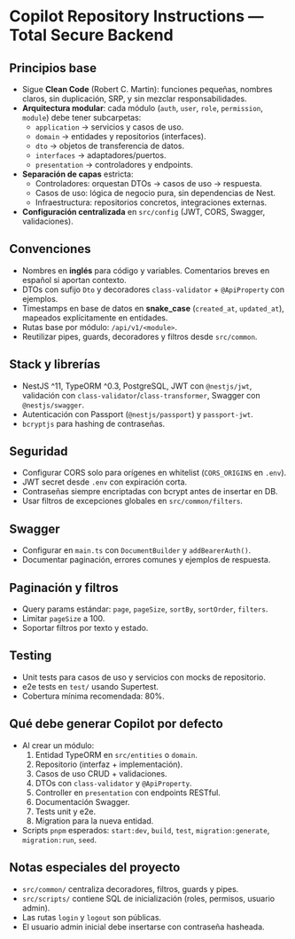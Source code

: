 # Copilot Repository Instructions — Total Secure Backend

## Principios base
- Sigue **Clean Code** (Robert C. Martin): funciones pequeñas, nombres claros, sin duplicación, SRP, y sin mezclar responsabilidades.
- **Arquitectura modular**: cada módulo (`auth`, `user`, `role`, `permission`, `module`) debe tener subcarpetas:
  - `application` → servicios y casos de uso.
  - `domain` → entidades y repositorios (interfaces).
  - `dto` → objetos de transferencia de datos.
  - `interfaces` → adaptadores/puertos.
  - `presentation` → controladores y endpoints.
- **Separación de capas** estricta:
  - Controladores: orquestan DTOs → casos de uso → respuesta.
  - Casos de uso: lógica de negocio pura, sin dependencias de Nest.
  - Infraestructura: repositorios concretos, integraciones externas.
- **Configuración centralizada** en `src/config` (JWT, CORS, Swagger, validaciones).

## Convenciones
- Nombres en **inglés** para código y variables. Comentarios breves en español si aportan contexto.
- DTOs con sufijo `Dto` y decoradores `class-validator` + `@ApiProperty` con ejemplos.
- Timestamps en base de datos en **snake_case** (`created_at`, `updated_at`), mapeados explícitamente en entidades.
- Rutas base por módulo: `/api/v1/<module>`.
- Reutilizar pipes, guards, decoradores y filtros desde `src/common`.

## Stack y librerías
- NestJS ^11, TypeORM ^0.3, PostgreSQL, JWT con `@nestjs/jwt`, validación con `class-validator`/`class-transformer`, Swagger con `@nestjs/swagger`.
- Autenticación con Passport (`@nestjs/passport`) y `passport-jwt`.
- `bcryptjs` para hashing de contraseñas.

## Seguridad
- Configurar CORS solo para orígenes en whitelist (`CORS_ORIGINS` en `.env`).
- JWT secret desde `.env` con expiración corta.
- Contraseñas siempre encriptadas con bcrypt antes de insertar en DB.
- Usar filtros de excepciones globales en `src/common/filters`.

## Swagger
- Configurar en `main.ts` con `DocumentBuilder` y `addBearerAuth()`.
- Documentar paginación, errores comunes y ejemplos de respuesta.

## Paginación y filtros
- Query params estándar: `page`, `pageSize`, `sortBy`, `sortOrder`, `filters`.
- Limitar `pageSize` a 100.
- Soportar filtros por texto y estado.

## Testing
- Unit tests para casos de uso y servicios con mocks de repositorio.
- e2e tests en `test/` usando Supertest.
- Cobertura mínima recomendada: 80%.

## Qué debe generar Copilot por defecto
- Al crear un módulo:
  1. Entidad TypeORM en `src/entities` o `domain`.
  2. Repositorio (interfaz + implementación).
  3. Casos de uso CRUD + validaciones.
  4. DTOs con `class-validator` y `@ApiProperty`.
  5. Controller en `presentation` con endpoints RESTful.
  6. Documentación Swagger.
  7. Tests unit y e2e.
  8. Migration para la nueva entidad.
- Scripts `pnpm` esperados: `start:dev`, `build`, `test`, `migration:generate`, `migration:run`, `seed`.

## Notas especiales del proyecto
- `src/common/` centraliza decoradores, filtros, guards y pipes.
- `src/scripts/` contiene SQL de inicialización (roles, permisos, usuario admin).
- Las rutas `login` y `logout` son públicas.
- El usuario admin inicial debe insertarse con contraseña hasheada.

